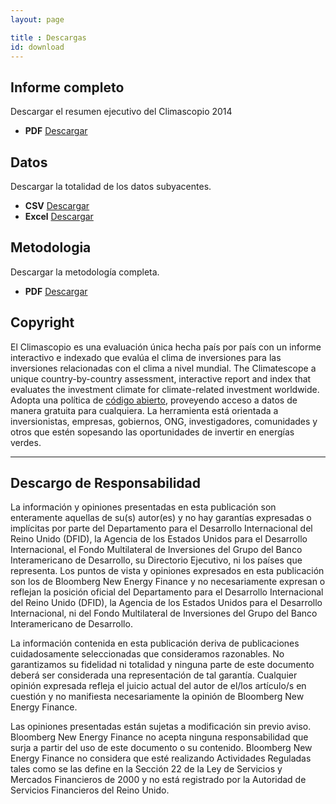 ```yaml
---
layout: page

title : Descargas
id: download
---
```


<div class="well well-l download download-pdf">
  <h2>Informe completo</h2>
  <p>Descargar el resumen ejecutivo del Climascopio 2014 </p>
  <ul class="download-list">
    <li>
      <strong class="term">PDF</strong>
      <a href="http://global-climatescope.org/es/download/reports/climatescope-2014-summary-es.pdf" title="Descargar el informe del Climascopio 2014 completo" class="bttn bttn-success download data-download">Descargar</a>
    </li>
  </ul>
</div>

<div class="well well-l download download-data">
  <h2>Datos</h2>
  <p>Descargar la totalidad de los datos subyacentes.</p>
  <ul class="download-list">
    <li>
      <strong class="term">CSV</strong>
      <a href="http://global-climatescope.org/es/download/data/climatescope-full.csv" title="Descargar datos Climascopio en formato CSV" class="bttn bttn-success download data-download">Descargar</a>
    </li>
    <li>
      <strong class="term">Excel</strong>
      <a href="http://global-climatescope.org/es/download/model/climatescope-2014.xlsm" title="Descargar datos Climascopio en formato Excel" class="bttn bttn-success download data-download">Descargar</a>
    </li>
  </ul>
</div>

<!--<div class="well well-l download download-pdf">
  <h2>Comunicado de prensa</h2>
  <p>Descargar el comunicado de prensa global: 'Un estudio global muestra el aumento de las actividades de energía limpia en los países en desarrollo'.</p>
  <ul class="download-list">
    <li>
      <strong class="term">PDF - Español</strong>
      <a href="http://global-climatescope.org/es/download/docs/climatescope-2014-pressrelease.pdf" title="Descargar el comunicado de prensa (Español)" class="bttn bttn-success download data-download">Descargar</a>
    </li>
    <li>
      <strong class="term">PDF - Portugués</strong>
      <a href="http://global-climatescope.org/pt/download/docs/climatescope-2014-pressrelease.pdf" title="Descargar el comunicado de prensa (Portugués)" class="bttn bttn-success download data-download">Descargar</a>
    </li>
  </ul>
</div>-->

<div class="well well-l download download-pdf">
  <h2>Metodologia</h2>
  <p>Descargar la metodología completa.</p>
  <ul class="download-list">
    <li>
      <strong class="term">PDF</strong>
      <a href="http://global-climatescope.org/es/download/docs/climatescope-methodology.pdf" title="Download methodology in PDF" class="bttn bttn-success download data-download">Descargar</a>
    </li>
  </ul>
</div>

## Copyright
El Climascopio es una evaluación única hecha país por país con un informe interactivo e indexado que evalúa el clima de inversiones para las inversiones relacionadas con el clima a nivel mundial. 
The Climatescope a unique country-by-country assessment, interactive report and index that evaluates the investment climate for climate-related investment worldwide. Adopta una política de [código abierto](http://github.com/climatescope/global-climatescope.org), proveyendo acceso a datos de manera gratuita para cualquiera. La herramienta está orientada a inversionistas, empresas, gobiernos, ONG, investigadores, comunidades y otros que estén sopesando las oportunidades de invertir en energías verdes.

***

## Descargo de Responsabilidad
La información y opiniones presentadas en esta publicación son enteramente aquellas de su(s) autor(es) y no hay garantías expresadas o implícitas por parte del Departamento para el Desarrollo Internacional del Reino Unido (DFID),  la Agencia de los Estados Unidos para el Desarrollo Internacional, el Fondo Multilateral de Inversiones del Grupo del Banco Interamericano de Desarrollo, su Directorio Ejecutivo, ni los países que representa. Los puntos de vista y opiniones expresados en esta publicación son los de Bloomberg New Energy Finance y no necesariamente expresan o reflejan la posición oficial del Departamento para el Desarrollo Internacional del Reino Unido (DFID),  la Agencia de los Estados Unidos para el Desarrollo Internacional, ni del Fondo Multilateral de Inversiones del Grupo del Banco Interamericano de Desarrollo.

La información contenida en esta publicación deriva de publicaciones cuidadosamente seleccionadas que consideramos razonables. No garantizamos su fidelidad ni totalidad y ninguna parte de este documento deberá ser considerada una representación de tal garantía. Cualquier opinión expresada refleja el juicio actual del autor de el/los artículo/s en cuestión y no manifiesta necesariamente la opinión de Bloomberg New Energy Finance.

Las opiniones presentadas están sujetas a modificación sin previo aviso. Bloomberg New Energy Finance no acepta ninguna responsabilidad que surja a partir del uso de este documento o su contenido. Bloomberg New Energy Finance no considera que esté realizando Actividades Reguladas tales como se las define en la Sección 22 de la Ley de Servicios y Mercados Financieros de 2000 y no está registrado por la Autoridad de Servicios Financieros del Reino Unido.
